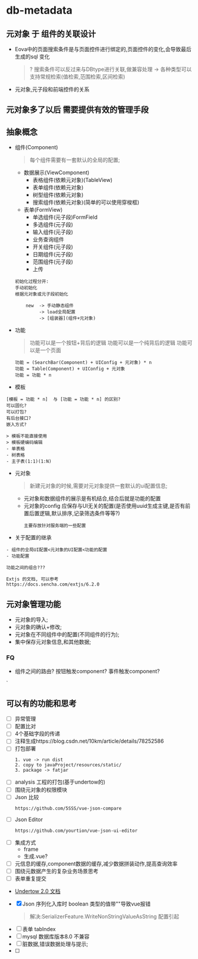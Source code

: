 # db-metadata

## 元对象 于 组件的关联设计

- Eova中的页面搜索条件是与页面控件进行绑定的,页面控件的变化,会导致最后生成的sql 变化 
    > ? 搜索条件可以反过来与DBtype进行关联,做兼容处理 -> 各种类型可以支持常规检索(值检索,范围检索,区间检索)
- 元对象,元子段和前端控件的关系
    > 
    
## 元对象多了以后 需要提供有效的管理手段

## 抽象概念

- 组件(Component)
    > 每个组件需要有一套默认的全局的配置;
    - 数据展示(ViewComponent)
        - 表格组件(依赖元对象)(TableView)
        - 表单组件(依赖元对象)
        - 树型组件(依赖元对象)
        - 搜索组件(依赖元对象)(简单的可以使用穿梭框)
    - 表单(FormView)
        - 单选组件(元子段)FormField
        - 多选组件(元子段)
        - 输入组件(元子段)
        - 业务查询组件
        - 开关组件(元子段)
        - 日期组件(元子段)
        - 范围组件(元子段)
        - 上传
    
    ```
    初始化过程分开:
    手动初始化
    根据元对象或元子段初始化
    
        new  -> 手动静态组件
             -> load全局配置
             -> [组装器](组件+元对象)
    ```
    
- 功能
    > 功能可以是一个按钮+背后的逻辑
    > 功能可以是一个纯背后的逻辑
    > 功能可以是一个页面
    ```
    功能 = (SearchBar(Component) + UIConfig + 元对象) * n
    功能 = Table(Component) + UIConfig + 元对象
    功能 = 功能 * n
    ```
- 模板
```
[模板 = 功能 * n]  与 [功能 = 功能 * n] 的区别?
可以固化?
可以打包?
有后台接口?
嵌入方式?
```
    > 模板不能直接使用
    > 模板硬编码编辑
    - 单表格
    - 树表格
    - 主子表(1:1)(1:N)
- 元对象
    > 新建元对象的时候,需要对元对象提供一套默认的ui配置信息;
    - 元对象和数据组件的展示是有机结合,结合后就是功能的配置
    - 元对象的config 应保存与UI无关的配置(是否使用uuid生成主键,是否有前置后置逻辑,默认排序,记录筛选条件等等?)
        ```
        主要存放针对服务端的一些配置
        ```
- 关于配置的继承

```
- 组件的全局UI配置<元对象的UI配置<功能的配置
- 功能配置

功能之间的组合???
```

```
Extjs 的文档, 可以参考
https://docs.sencha.com/extjs/6.2.0
```


## 元对象管理功能

- 元对象的导入;
- 元对象的确认+修改;
- 元对象在不同组件中的配置(不同组件的行为);
- 集中保存元对象信息,和其他数据;

###  FQ

- 组件之间的路由? 按钮触发component? 事件触发component?


`
## 可以有的功能和思考

- [ ] 异常管理
- [ ] 配置比对
- [ ] 4个基础字段的传递
- [ ] 注释生成https://blog.csdn.net/10km/article/details/78252586
- [ ] 打包部署
    ```
    1. vue -> run dist
    2. copy to javaProject/resources/static/
    3. package -> fatjar
    ```
- [ ] analysis 工程的打包(基于undertow的)
- [ ] 围绕元对象的权限模块
- [ ] Json 比较
    ```
    https://github.com/5SSS/vue-json-compare
    ```
- [ ] Json Editor
    ```
    https://github.com/yourtion/vue-json-ui-editor
    ```
- [ ] 集成方式 
    - frame
    - 生成.vue?
- [ ] 元信息的缓存,component数据的缓存,减少数据拼装动作,提高查询效率 
- [ ] 围绕元数据产生的复杂业务场景思考
- [ ] 表单重复提交
- [Undertow 2.0 文档](http://undertow.io/undertow-docs/undertow-docs-2.0.0/index.html#bootstrapping-undertow)
- [x] Json 序列化入库时 boolean 类型的值带""导致vue报错
    > 解决:SerializerFeature.WriteNonStringValueAsString 配置引起
- [ ] 表单 tabIndex
- [ ] mysql 数据库版本8.0 不兼容
- [ ] 脏数据,错误数据处理与提示;
- [ ] 

